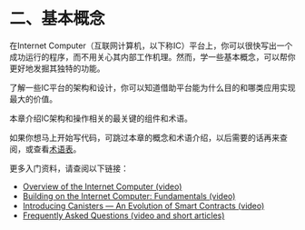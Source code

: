 # 二、基本概念

在Internet Computer（互联网计算机，以下称IC）平台上，你可以很快写出一个成功运行的程序，而不用关心其内部工作机理。然而，学一些基本概念，可以帮你更好地发掘其独特的功能。

了解一些IC平台的架构和设计，你可以知道借助平台能为什么目的和哪类应用实现最大的价值。

本章介绍IC架构和操作相关的最关键的组件和术语。

如果你想马上开始写代码，可跳过本章的概念和术语介绍，以后需要的话再来查阅，或查看[术语表](http://术语表)。

更多入门资料，请查阅以下链接：

* [Overview of the Internet Computer \(video\)](https://www.youtube.com/watch?v=XgsOKP224Zw)
* [Building on the Internet Computer: Fundamentals \(video\)](https://www.youtube.com/watch?v=jduSMHxdYD8)
* [Introducing Canisters — An Evolution of Smart Contracts \(video\)](https://www.youtube.com/watch?v=LKpGuBOXxtQ)
* [Frequently Asked Questions \(video and short articles\)](https://dfinity.org/faq/)

